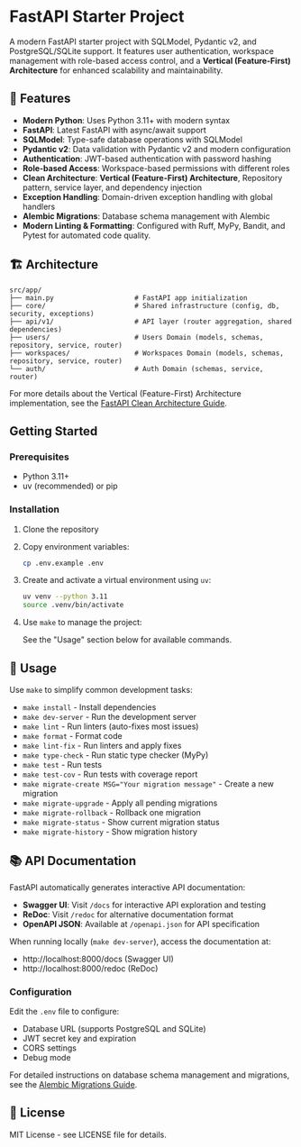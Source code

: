 # FastAPI Starter Project

A modern FastAPI starter project with SQLModel, Pydantic v2, and PostgreSQL/SQLite support. It features user authentication, workspace management with role-based access control, and a **Vertical (Feature-First) Architecture** for enhanced scalability and maintainability.

## 🚀 Features

- **Modern Python**: Uses Python 3.11+ with modern syntax
- **FastAPI**: Latest FastAPI with async/await support
- **SQLModel**: Type-safe database operations with SQLModel
- **Pydantic v2**: Data validation with Pydantic v2 and modern configuration
- **Authentication**: JWT-based authentication with password hashing
- **Role-based Access**: Workspace-based permissions with different roles
- **Clean Architecture**: **Vertical (Feature-First) Architecture**, Repository pattern, service layer, and dependency injection
- **Exception Handling**: Domain-driven exception handling with global handlers
- **Alembic Migrations**: Database schema management with Alembic
- **Modern Linting & Formatting**: Configured with Ruff, MyPy, Bandit, and Pytest for automated code quality.

## 🏗️ Architecture

```
src/app/
├── main.py                    # FastAPI app initialization
├── core/                      # Shared infrastructure (config, db, security, exceptions)
├── api/v1/                    # API layer (router aggregation, shared dependencies)
├── users/                     # Users Domain (models, schemas, repository, service, router)
├── workspaces/                # Workspaces Domain (models, schemas, repository, service, router)
└── auth/                      # Auth Domain (schemas, service, router)
```

For more details about the Vertical (Feature-First) Architecture implementation, see the [FastAPI Clean Architecture Guide](docs/FASTAPI_ARCHITECTURE_GUIDE.md).

##  Getting Started

### Prerequisites

- Python 3.11+
- uv (recommended) or pip

### Installation

1. Clone the repository
2. Copy environment variables:
   ```bash
   cp .env.example .env
   ```

3. Create and activate a virtual environment using `uv`:
   ```bash
   uv venv --python 3.11
   source .venv/bin/activate
   ```

4. Use `make` to manage the project:

   See the "Usage" section below for available commands.

## 🚀 Usage

Use `make` to simplify common development tasks:

* `make install` - Install dependencies
* `make dev-server` - Run the development server
* `make lint` - Run linters (auto-fixes most issues)
* `make format` - Format code
* `make lint-fix` - Run linters and apply fixes
* `make type-check` - Run static type checker (MyPy)
* `make test` - Run tests
* `make test-cov` - Run tests with coverage report
* `make migrate-create MSG="Your migration message"` - Create a new migration
* `make migrate-upgrade` - Apply all pending migrations
* `make migrate-rollback` - Rollback one migration
* `make migrate-status` - Show current migration status
* `make migrate-history` - Show migration history

## 📚 API Documentation

FastAPI automatically generates interactive API documentation:

* **Swagger UI**: Visit `/docs` for interactive API exploration and testing
* **ReDoc**: Visit `/redoc` for alternative documentation format
* **OpenAPI JSON**: Available at `/openapi.json` for API specification

When running locally (`make dev-server`), access the documentation at:
- http://localhost:8000/docs (Swagger UI)
- http://localhost:8000/redoc (ReDoc)

### Configuration

Edit the `.env` file to configure:
- Database URL (supports PostgreSQL and SQLite)
- JWT secret key and expiration
- CORS settings
- Debug mode

For detailed instructions on database schema management and migrations, see the [Alembic Migrations Guide](docs/ALEMBIC_MIGRATIONS_GUIDE.md).

## 📝 License

MIT License - see LICENSE file for details.
